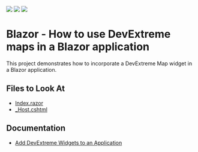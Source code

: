 <!-- default badges list -->
![](https://img.shields.io/endpoint?url=https://codecentral.devexpress.com/api/v1/VersionRange/460853146/22.1.2%2B)
[![](https://img.shields.io/badge/Open_in_DevExpress_Support_Center-FF7200?style=flat-square&logo=DevExpress&logoColor=white)](https://supportcenter.devexpress.com/ticket/details/T1069428)
[![](https://img.shields.io/badge/📖_How_to_use_DevExpress_Examples-e9f6fc?style=flat-square)](https://docs.devexpress.com/GeneralInformation/403183)
<!-- default badges end -->
# Blazor - How to use DevExtreme maps in a Blazor application

This project demonstrates how to incorporate a DevExtreme Map widget in a Blazor application.


## Files to Look At

- [Index.razor](https://github.com/DevExpress-Examples/How-to-use-DevExtreme-maps-in-a-Blazor-application/blob/21.2.5%2B/T1020075/Pages/Index.razor#L10)
- [_Host.cshtml](https://github.com/DevExpress-Examples/How-to-use-DevExtreme-maps-in-a-Blazor-application/blob/21.2.5+/T1020075/Pages/_Host.cshtml#L42)

## Documentation

- [Add DevExtreme Widgets to an Application](https://docs.devexpress.com/Blazor/403578/common-concepts/add-devextreme-widgets-to-application)

